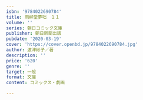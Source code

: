 ```yaml
---
isbn: '9784022690784'
title: 雨柳堂夢咄　１１
volume: ''
series: 朝日コミック文庫
publisher: 朝日新聞出版
pubdate: '2020-03-19'
cover: 'https://cover.openbd.jp/9784022690784.jpg'
author: 波津彬子／著
description: ''
price: '620'
genre: ''
target: 一般
format: 文庫
content: コミックス・劇画

---
```

